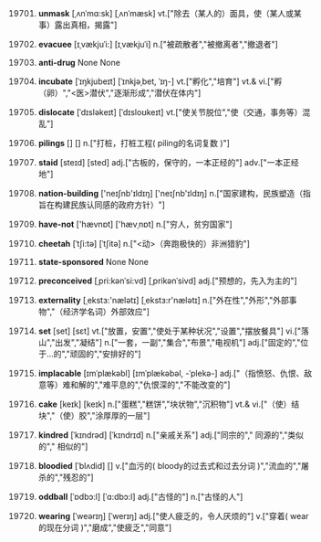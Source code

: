 19701. **unmask**
[ˌʌnˈmɑ:sk]  [ˌʌnˈmæsk]
vt.["除去（某人的）面具，使（某人或某事）露出真相，揭露"]  

19702. **evacuee**
[ɪˌvækjuˈi:]  [ɪˌvækjuˈi]
n.["被疏散者","被撤离者","撤退者"]  

19703. **anti-drug**
None
None

19704. **incubate**
[ˈɪŋkjubeɪt]  [ˈɪnkjəˌbet, ˈɪŋ-]
vt.["孵化","培育"]  vt.& vi.["孵（卵）","<医>潜伏","逐渐形成","潜伏在体内"]  

19705. **dislocate**
[ˈdɪsləkeɪt]  [ˈdɪsloʊkeɪt]
vt.["使关节脱位","使（交通，事务等）混乱"]  

19706. **pilings**
[]  []
n.["打桩，打桩工程( piling的名词复数 )"]  

19707. **staid**
[steɪd]  [sted]
adj.["古板的，保守的，一本正经的"]  adv.["一本正经地"]  

19708. **nation-building**
['neɪʃnb'ɪldɪŋ]  ['neɪʃnb'ɪldɪŋ]
n.["国家建构，民族塑造（指旨在构建民族认同感的政府方针）"]  

19709. **have-not**
['hævnɒt]  ['hævˌnɒt]
n.["穷人，贫穷国家"]  

19710. **cheetah**
[ˈtʃi:tə]  [ˈtʃitə]
n.["<动>（奔跑极快的）非洲猎豹"]  

19711. **state-sponsored**
None
None

19712. **preconceived**
[ˌpri:kənˈsi:vd]  [ˌprikənˈsivd]
adj.["预想的，先入为主的"]  

19713. **externality**
[ˌekstɜ:'nælətɪ]  [ˌekstɜ:r'nælətɪ]
n.["外在性","外形","外部事物","（经济学名词）外部效应"]  

19714. **set**
[set]  [sɛt]
vt.["放置，安置","使处于某种状况","设置","摆放餐具"]  vi.["落山","出发","凝结"]  n.["一套，一副","集合","布景","电视机"]  adj.["固定的","位于…的","顽固的","安排好的"]  

19715. **implacable**
[ɪmˈplækəbl]  [ɪmˈplækəbəl, -ˈplekə-]
adj.["（指愤怒、仇恨、敌意等）难和解的","难平息的","仇恨深的","不能改变的"]  

19716. **cake**
[keɪk]  [keɪk]
n.["蛋糕","糕饼","块状物","沉积物"]  vt.& vi.["（使）结块","（使）胶","涂厚厚的一层"]  

19717. **kindred**
[ˈkɪndrəd]  [ˈkɪndrɪd]
n.["亲戚关系"]  adj.["同宗的"," 同源的","类似的"," 相似的"]  

19718. **bloodied**
[ˈblʌdid]  []
v.["血污的( bloody的过去式和过去分词 )","流血的","屠杀的","残忍的"]  

19719. **oddball**
[ˈɒdbɔ:l]  [ˈɑ:dbɔ:l]
adj.["古怪的"]  n.["古怪的人"]  

19720. **wearing**
[ˈweərɪŋ]  [ˈwerɪŋ]
adj.["使人疲乏的，令人厌烦的"]  v.["穿着( wear的现在分词 )","磨成","使疲乏","同意"]  

